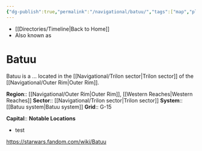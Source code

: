 ```yaml
---
{"dg-publish":true,"permalink":"/navigational/batuu/","tags":["map","planet","outerrim","trilon","retraining","unfinished"]}
---
```


- [[Directories/Timeline\|Back to Home]]
- Also known as 

# Batuu
Batuu is a ... located in the [[Navigational/Trilon sector\|Trilon sector]] of the [[Navigational/Outer Rim\|Outer Rim]]. 

**Region**::  [[Navigational/Outer Rim\|Outer Rim]], [[Western Reaches\|Western Reaches]]
**Sector**::  [[Navigational/Trilon sector\|Trilon sector]]
**System**::  [[Batuu system\|Batuu system]]
**Grid**::  G-15

**Capital**::
**Notable Locations**
- test

https://starwars.fandom.com/wiki/Batuu